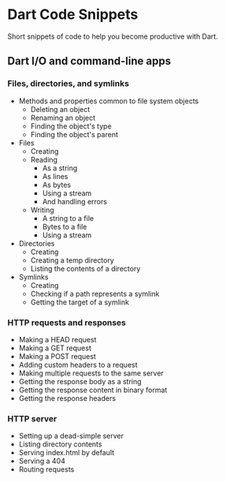 # Dart Code Snippets

Short snippets of code to help you become productive with Dart.

##  Dart I/O and command-line apps

### Files, directories, and symlinks
* Methods and properties common to file system objects
  * Deleting an object
  * Renaming an object
  * Finding the object's type
  * Finding the object's parent
* Files
    * Creating
    * Reading
        * As a string
        * As lines
        * As bytes
        * Using a stream
        * And handling errors
    * Writing
        * A string to a file
        * Bytes to a file
        * Using a stream
* Directories
    * Creating
    * Creating a temp directory
    * Listing the contents of a directory
* Symlinks
    * Creating
    * Checking if a path represents a symlink
    * Getting the target of a symlink

### HTTP requests and responses
* Making a HEAD request
* Making a GET request
* Making a POST request
* Adding custom headers to a request
* Making multiple requests to the same server
* Getting the response body as a string
* Getting the response content in binary format
* Getting the response headers

### HTTP server
* Setting up a dead-simple server
* Listing directory contents
* Serving index.html by default
* Serving a 404
* Routing requests
